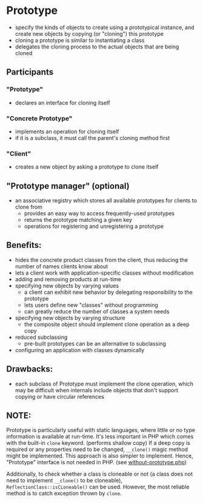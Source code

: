 # Prototype
* specify the kinds of objects to create using a prototypical instance,
  and create new objects by copying (or "cloning") this prototype
* cloning a prototype is similar to instantiating a class
* delegates the cloning process to the actual objects that are being cloned

## Participants
### "Prototype"
* declares an interface for cloning itself

### "Concrete Prototype"
* implements an operation for cloning itself
* if it is a subclass, it must call the parent's cloning method first

### "Client"
* creates a new object by asking a prototype to clone itself

## "Prototype manager" (optional)
* an associative registry which stores all available prototypes for clients to clone from
  * provides an easy way to access frequently-used prototypes
  * returns the prototype matching a given key
  * operations for registering and unregistering a prototype

## Benefits:
* hides the concrete product classes from the client,
  thus reducing the number of names clients know about
* lets a client work with application-specific classes without modification
* adding and removing products at run-time
* specifying new objects by varying values
  * a client can exhibit new behavior by delegating responsibility to the prototype
  * lets users define new "classes" without programming
  * can greatly reduce the number of classes a system needs
* specifying new objects by varying structure
  * the composite object should implement clone operation as a deep copy
* reduced subclassing
  * pre-built prototypes can be an alternative to subclassing
* configuring an application with classes dynamically

## Drawbacks:
* each subclass of Prototype must implement the clone operation, which may be difficult
  when internals include objects that don't support copying or have circular references
  
## NOTE:
Prototype is particularly useful with static languages, 
where little or no type information is available at run-time. It's less important in PHP
which comes with the built-in `clone` keyword. (performs shallow copy)
If a deep copy is required or any properties need to be changed, `__clone()` magic method might be implemented.
This approach is also simpler to implement.
Hence, "Prototype" interface is not needed in PHP. (see [without-prototype.php](without-prototype.php))

Additionally, to check whether a class is cloneable or not (a class does not need to implement `__clone()` 
to be cloneable), `ReflectionClass::isCLoneable()` can be used.
However, the most reliable method is to catch exception thrown by `clone`.